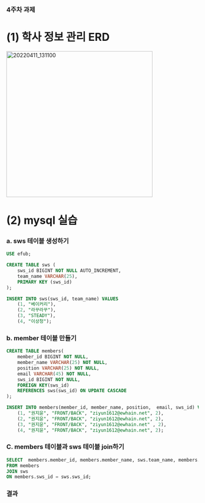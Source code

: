 ### 4주차 과제 
# (1) 학사 정보 관리 ERD
<img width="383" alt="20220411_131100" src="https://user-images.githubusercontent.com/76603301/162665394-caa0cf53-b687-47e4-88c3-5ace650fe8bf.png">

# (2) mysql 실습

### a. sws 테이블 생성하기 
```sql
USE efub;

CREATE TABLE sws (
    sws_id BIGINT NOT NULL AUTO_INCREMENT,
    team_name VARCHAR(25),
    PRIMARY KEY (sws_id)
);

INSERT INTO sws(sws_id, team_name) VALUES
    (1, "베이커리"),
    (2, "라꾸라꾸"),
    (3, "STEADY"),
    (4, "이상청");
```


### b. member 테이블 만들기 
```sql
CREATE TABLE members(
	member_id BIGINT NOT NULL,
    member_name VARCHAR(25) NOT NULL, 
    position VARCHAR(25) NOT NULL,
    email VARCHAR(45) NOT NULL,
    sws_id BIGINT NOT NULL,
    FOREIGN KEY(sws_id) 
    REFERENCES sws(sws_id) ON UPDATE CASCADE
);   

INSERT INTO members(member_id, member_name, position,  email, sws_id) VALUES
	(1, "권지윤", "FRONT/BACK", "ziyun1612@ewhain.net", 2), 
    (2, "권지윤", "FRONT/BACK", "ziyun1612@ewhain.net", 2), 
    (3, "권지윤", "FRONT/BACK", "ziyun1612@ewhain.net" , 2), 
    (4, "권지윤", "FRONT/BACK", "ziyun1612@ewhain.net", 2);

```


### C. members 테이블과 sws 테이블 join하기 
```sql
SELECT  members.member_id, members.member_name, sws.team_name, members.position,  members.email, members.sws_id
FROM members
JOIN sws
ON members.sws_id = sws.sws_id;

```

### 결과 





